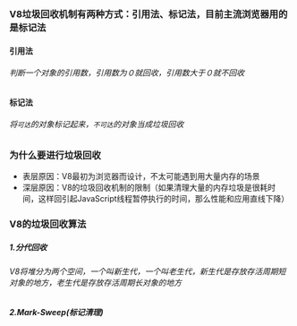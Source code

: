 ### V8垃圾回收机制有两种方式：引用法、标记法，目前主流浏览器用的是标记法

#### 引用法

###### 判断一个对象的引用数，引用数为０就回收，引用数大于０就不回收

#### 标记法

###### 将`可达`的对象标记起来，`不可达`的对象当成垃圾回收

### 为什么要进行垃圾回收

- 表层原因：V8最初为浏览器而设计，不太可能遇到用大量内存的场景
- 深层原因：V8的垃圾回收机制的限制（如果清理大量的内存垃圾是很耗时间，这样回引起JavaScript线程暂停执行的时间，那么性能和应用直线下降）

### V8的垃圾回收算法

##### 1.分代回收

###### V8将堆分为两个空间，一个叫新生代，一个叫老生代，新生代是存放存活周期短对象的地方，老生代是存放存活周期长对象的地方

##### 2.Mark-Sweep(标记清理)

